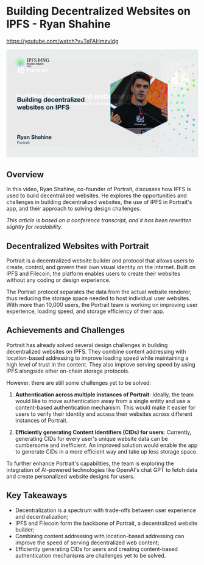 # Building Decentralized Websites on IPFS - Ryan Shahine

<https://youtube.com/watch?v=TeFAHmzvIdg>

![image for Building decentralized websites on IPFS - Ryan Shahine](/thing23/TeFAHmzvIdg.jpg)

## Overview

In this video, Ryan Shahine, co-founder of Portrait, discusses how IPFS is used to build decentralized websites. He explores the opportunities and challenges in building decentralized websites, the use of IPFS in Portrait's app, and their approach to solving design challenges.

_This article is based on a conference transcript, and it has been rewritten slightly for readability._

## Decentralized Websites with Portrait

Portrait is a decentralized website builder and protocol that allows users to create, control, and govern their own visual identity on the internet. Built on IPFS and Filecoin, the platform enables users to create their websites without any coding or design experience.

The Portrait protocol separates the data from the actual website renderer, thus reducing the storage space needed to host individual user websites. With more than 10,000 users, the Portrait team is working on improving user experience, loading speed, and storage efficiency of their app.

## Achievements and Challenges

Portrait has already solved several design challenges in building decentralized websites on IPFS. They combine content addressing with location-based addressing to improve loading speed while maintaining a high level of trust in the content. They also improve serving speed by using IPFS alongside other on-chain storage protocols.

However, there are still some challenges yet to be solved:

1. **Authentication across multiple instances of Portrait**: Ideally, the team would like to move authentication away from a single entity and use a content-based authentication mechanism. This would make it easier for users to verify their identity and access their websites across different instances of Portrait.

2. **Efficiently generating Content Identifiers (CIDs) for users**: Currently, generating CIDs for every user's unique website data can be cumbersome and inefficient. An improved solution would enable the app to generate CIDs in a more efficient way and take up less storage space.

To further enhance Portrait's capabilities, the team is exploring the integration of AI-powered technologies like OpenAI's chat GPT to fetch data and create personalized website designs for users.

## Key Takeaways

- Decentralization is a spectrum with trade-offs between user experience and decentralization;
- IPFS and Filecoin form the backbone of Portrait, a decentralized website builder;
- Combining content addressing with location-based addressing can improve the speed of serving decentralized web content;
- Efficiently generating CIDs for users and creating content-based authentication mechanisms are challenges yet to be solved.